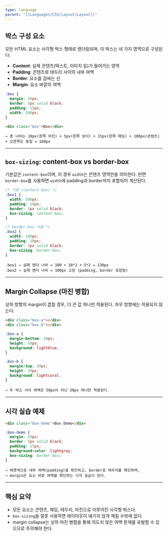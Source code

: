 ```yaml
---
type: language
parent: "[[Languages/CSS/Layout|Layout]]"
---
```

## 박스 구성 요소

모든 HTML 요소는 사각형 박스 형태로 렌더링되며, 이 박스는 네 가지 영역으로 구성된다:

- **Content**: 실제 콘텐츠(텍스트, 이미지 등)가 들어가는 영역
- **Padding**: 콘텐츠와 테두리 사이의 내부 여백
- **Border**: 요소를 감싸는 선
- **Margin**: 요소 바깥의 여백

```css
.box {
  margin: 10px;
  border: 5px solid black;
  padding: 15px;
  width: 100px;
}

```

```html
<div class="box">Box</div>

```

```
→ 총 너비는 10px(왼쪽 마진) + 5px(왼쪽 보더) + 15px(왼쪽 패딩) + 100px(콘텐츠) + 오른쪽도 동일 = 160px

```

---

## `box-sizing`: content-box vs border-box

기본값은 `content-box`이며, 이 경우 `width`는 콘텐츠 영역만을 의미한다. 반면 `border-box`를 사용하면 `width`에 padding과 border까지 포함되어 계산된다.

```css
/* 기본 (content-box) */
.box1 {
  width: 100px;
  padding: 10px;
  border: 5px solid black;
  box-sizing: content-box;
}

/* border-box 사용 */
.box2 {
  width: 100px;
  padding: 10px;
  border: 5px solid black;
  box-sizing: border-box;
}

```

```
.box1 → 실제 렌더 너비 = 100 + 10*2 + 5*2 = 130px
.box2 → 실제 렌더 너비 = 100px 고정 (padding, border 포함됨)

```

---

## Margin Collapse (마진 병합)

상하 방향의 margin이 겹칠 경우, 더 큰 값 하나만 적용된다. 좌우 방향에는 적용되지 않는다.

```html
<div class="box-a"></div>
<div class="box-b"></div>

```

```css
.box-a {
  margin-bottom: 30px;
  height: 50px;
  background: lightblue;
}

.box-b {
  margin-top: 20px;
  height: 50px;
  background: lightcoral;
}

```

```
→ 두 박스 사이 여백은 50px이 아닌 30px 하나만 적용된다.

```

---

## 시각 실습 예제

```html
<div class="box-demo">Box Demo</div>

```

```css
.box-demo {
  margin: 20px;
  border: 5px solid black;
  padding: 15px;
  background-color: lightgray;
  box-sizing: border-box;
}

```

```
→ 배경색으로 내부 여백(padding)을 확인하고, border로 테두리를 확인하며,
→ margin은 요소 바깥 여백을 확인하는 시각 실습이 된다.

```

---

## 핵심 요약

- 모든 요소는 콘텐츠, 패딩, 테두리, 마진으로 이루어진 사각형 박스다.
- `box-sizing`을 잘못 사용하면 레이아웃이 예기치 않게 깨질 수밖에 없다.
- margin collapse는 상하 마진 병합을 통해 의도치 않은 여백 문제를 유발할 수 있으므로 주의해야 한다.